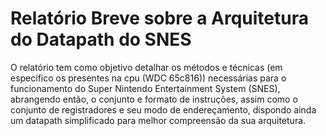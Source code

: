 # Relatório Breve sobre a Arquitetura do Datapath do SNES
O relatório tem como objetivo detalhar os métodos e técnicas (em específico os presentes na cpu (WDC 65c816)) necessárias para o funcionamento do Super Nintendo Entertainment System (SNES), abrangendo então, o conjunto e formato de instruções, assim como o conjunto de registradores e seu modo de endereçamento, dispondo ainda um datapath simplificado para melhor compreensão da sua arquitetura.
